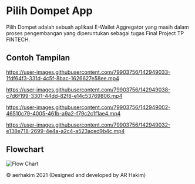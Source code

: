 # Pilih Dompet App
Pilih Dompet adalah sebuah aplikasi E-Wallet Aggregator yang masih dalam proses pengembangan yang diperuntukan sebagai tugas Final Project TP FINTECH.

## Contoh Tampilan
https://user-images.githubusercontent.com/79903756/142949033-1fdf64f3-331d-4c5f-8bac-1626627e58ee.mp4

https://user-images.githubusercontent.com/79903756/142949038-c7d6f199-3301-44dd-82f8-e14c53769806.mp4

https://user-images.githubusercontent.com/79903756/142949002-46510c79-4005-461b-a9a2-f79c2c1f1ae4.mp4

https://user-images.githubusercontent.com/79903756/142949032-e138e718-2699-4e4a-a2c4-a523aced9b4c.mp4


## Flowchart
![Flow Chart](https://i.postimg.cc/1tMGsWYZ/Flowchart.png)


© aerhakim 2021 (Designed and developed by AR Hakim)

